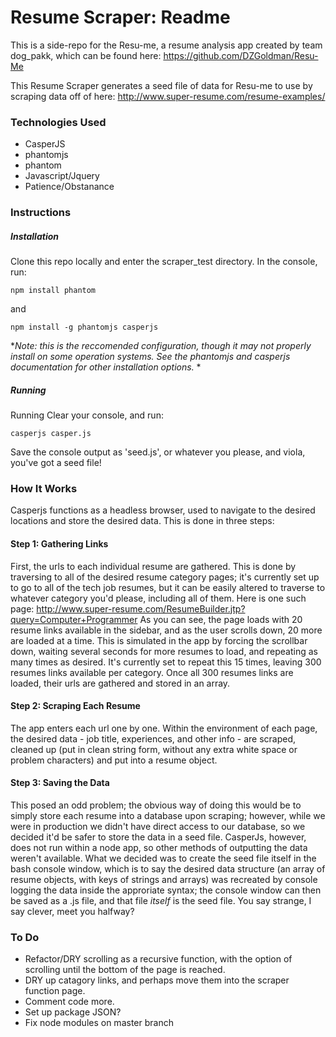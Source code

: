 # Resume Scraper: Readme

This is a side-repo for the Resu-me, a resume analysis app created by team dog_pakk, which can be found here:
https://github.com/DZGoldman/Resu-Me

This Resume Scraper generates a seed file of data for Resu-me to use by scraping data off of here:
http://www.super-resume.com/resume-examples/  

###  Technologies Used
- CasperJS
- phantomjs
- phantom
- Javascript/Jquery
- Patience/Obstanance

###  Instructions

##### Installation
Clone this repo locally and enter the scraper_test directory.
In the console, run:
```console
npm install phantom
```
and
```console
npm install -g phantomjs casperjs
```
 **Note: this is the reccomended configuration, though it may not properly install on some operation systems. See the phantomjs and casperjs documentation for other installation options.* *

##### Running
Running
Clear your console, and  run:
```console
casperjs casper.js
```
Save the console output as 'seed.js', or whatever you please, and viola, you've got a seed file!

### How It Works

Casperjs functions as a headless browser, used to navigate to the desired locations and store the desired data. This is done in three steps:

#### Step 1: Gathering Links
First, the urls to each individual resume are gathered. This is done by traversing to all of the desired resume category pages; it's currently set up to go to all of the tech job resumes, but it can be easily altered to traverse to whatever category you'd please, including all of them. Here is one such page:
http://www.super-resume.com/ResumeBuilder.jtp?query=Computer+Programmer
As you can see, the page loads with 20 resume links available in the sidebar, and as the user scrolls down, 20 more are loaded at a time. This is simulated in the app by forcing the scrollbar down, waiting several seconds for more resumes to load, and repeating as many times as desired. It's currently set to repeat this 15 times, leaving 300 resumes links available per category. Once all 300 resumes links are loaded, their urls are gathered and stored in an array.
#### Step 2: Scraping Each Resume
The app enters each url one by one. Within the environment of each page, the desired data - job title, experiences, and other info - are scraped, cleaned up (put in clean string form, without any extra white space or problem characters) and put into a resume object.
#### Step 3: Saving the Data
This posed an odd problem; the obvious way of doing this would be to simply store each resume into a database upon scraping; however, while we were in production we didn't have direct access to our database, so we decided it'd be safer to store the data in a seed file. CasperJs, however, does not run within a node app, so other methods of outputting the data weren't available. What we decided was to create the seed file itself in the bash console window, which is to say the desired data structure (an array of resume objects, with keys of strings and arrays) was recreated by console logging the data inside the approriate syntax; the console window can then be saved as a .js file, and that file *itself* is the seed file. You say strange, I say clever, meet you halfway?

### To Do
- Refactor/DRY scrolling as a recursive function, with the option of scrolling until the bottom of the page is reached.
- DRY up catagory links, and perhaps move them into the scraper function page.
- Comment code more.
- Set up package JSON?
- Fix node modules on master branch
